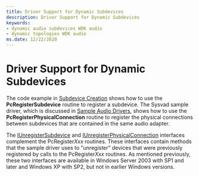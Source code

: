 ```yaml
---
title: Driver Support for Dynamic Subdevices
description: Driver Support for Dynamic Subdevices
keywords:
- dynamic audio subdevices WDK audio
- dynamic topologies WDK audio
ms.date: 12/22/2020
---
```


# Driver Support for Dynamic Subdevices

The code example in [Subdevice Creation](subdevice-creation.md) shows how to use the **PcRegisterSubdevice** routine to register a subdevice. The Sysvad sample driver, which is discussed in [Sample Audio Drivers](sample-audio-drivers.md), shows how to use the **PcRegisterPhysicalConnection** routine to register the physical connections between subdevices that are contained in the same audio adapter.

The [IUnregisterSubdevice](/windows-hardware/drivers/ddi/portcls/nn-portcls-iunregistersubdevice) and [IUnregisterPhysicalConnection](/windows-hardware/drivers/ddi/portcls/nn-portcls-iunregisterphysicalconnection) interfaces complement the PcRegister*Xxx* routines. These interfaces contain methods that the sample driver uses to "unregister" devices that were previously registered by calls to the PcRegister*Xxx* routines. As mentioned previously, these two interfaces are available in Windows Server 2003 with SP1 and later and Windows XP with SP2, but not in earlier Windows versions.
